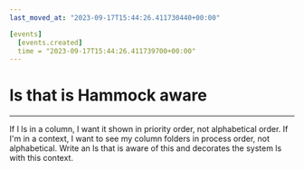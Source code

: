 ```yaml
---
last_moved_at: "2023-09-17T15:44:26.411730440+00:00"

[events]
  [events.created]
  time = "2023-09-17T15:44:26.411739700+00:00"
---
```

# ls that is Hammock aware
---

If I ls in a column, I want it shown in priority order, not
alphabetical order. If I'm in a context, I want to see my column
folders in process order, not alphabetical. Write an ls that is aware
of this and decorates the system ls with this context.
